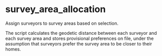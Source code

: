 # survey_area_allocation
Assign surveyors to survey areas based on selection.

The script calculates the geodetic distance between each surveyor and each survey area and stores provisional preferences on file, under the assumption that surveyors prefer the survey area to be closer to their homes.
